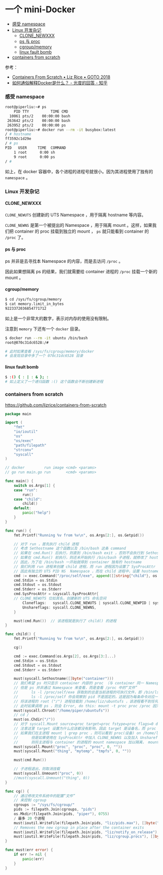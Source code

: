 # 一个 mini-Docker

<!-- @import "[TOC]" {cmd="toc" depthFrom=3 depthTo=6 orderedList=false} -->

<!-- code_chunk_output -->

- [感受 namespace](#感受-namespace)
- [Linux 开发杂记](#linux-开发杂记)
  - [CLONE_NEWXXX](#clone_newxxx)
  - [ps 与 proc](#ps-与-proc)
  - [cgroup/memory](#cgroupmemory)
  - [linux fault bomb](#linux-fault-bomb)
- [containers from scratch](#containers-from-scratch)

<!-- /code_chunk_output -->

参考：
- [Containers From Scratch • Liz Rice • GOTO 2018](https://www.youtube.com/watch?v=8fi7uSYlOdc)
- [如何通俗解释Docker是什么？ - 光度的回答 - 知乎](https://www.zhihu.com/question/28300645/answer/2488146755)

### 感受 namespace

```bash
root@piperliu:~# ps
    PID TTY          TIME CMD
  10061 pts/2    00:00:00 bash
 263642 pts/2    00:00:00 bash
 263952 pts/2    00:00:00 ps
root@piperliu:~# docker run --rm -it busybox:latest
/ # hostname
ff3592c1d29e
/ # ps
PID   USER     TIME  COMMAND
    1 root      0:00 sh
    9 root      0:00 ps
/ #
```

如上，在 docker 容器中，各个进程的进程号就很小。因为其进程使用了独有的 `namespace` 。

### Linux 开发杂记

#### CLONE_NEWXXX

`CLONE_NEWUTS` 创建新的 UTS Namespace ，用于隔离 hostname 等内容。

`CLONE_NEWNS` 是第一个被提出的 Namespace ，用于隔离 mount 。这样，如果我们把 container 的 proc 挂载到独立的 mount ， `ps` 就只能看到 container 的 `/proc` 了。

#### ps 与 proc

ps 并非是去寻找本 Namespace 的内容，而是去访问 `/proc` 。

因此如果想隔离 ps 的结果，我们就需要给 container 进程的 `/proc` 挂载一个新的 mount 。

#### cgroup/memory

```bash
$ cd /sys/fs/cgroup/memory
$ cat memory.limit_in_bytes
9223372036854771712
```

如上是一个非常大的数字，表示对内存的使用没有限制。

注意到 `memory` 下还有一个 `docker` 目录。

```bash
$ docker run --rm -it ubuntu /bin/bash
root@070c31dc6528:/#

# 此时如果查看 /sys/fs/cgroup/memory/docker
# 会发现目录中多了一个 070c31dc6528 目录
```

#### linux fault bomb

```bash
$ :() { : | : & }; :
# 如上定义了一个递归函数 :() 这个函数会不断创建新进程
```

### containers from scratch

https://github.com/lizrice/containers-from-scratch

```go
package main

import (
	"fmt"
	"io/ioutil"
	"os"
	"os/exec"
	"path/filepath"
	"strconv"
	"syscall"
)

// docker         run image <cmd> <params>
// go run main.go run       <cmd> <params>

func main() {
	switch os.Args[1] {
	case "run":
		run()
	case "child":
		child()
	default:
		panic("help")
	}
}

func run() {
	fmt.Printf("Running %v from %v\n", os.Args[2:], os.Getpid())

	// 对于 run ，首先执行 child 进程
	// 考虑 Sethostname 这个函数以及 /bin/bash 这条 command
	// 如果在 cmd.Run() 后执行，则直到 /bin/bash exit ，否则不会执行到 Sethostname
	// 如果在 cmd.Run() 前执行，则还未开始执行 /bin/bash 子进程，就修改了 hostname ，修改的并非 container 的 hostname
	// 因此，为了在 /bin/bash 一开始就得到 container 独有的 hostname
	// 我们利用 run 进程来创建 child 进程，而 run 进程因为设置了 SysProcAttr
	// 因此有独立的 UTS PID NS  Namespace ，而在 child 进程中，设置 hostname 则就是修改的 container 的 hostname
	cmd := exec.Command("/proc/self/exe", append([]string{"child"}, os.Args[2:]...)...)
	cmd.Stdin = os.Stdin
	cmd.Stdout = os.Stdout
	cmd.Stderr = os.Stderr
	cmd.SysProcAttr = &syscall.SysProcAttr{
	// CLONE_NEWUTS 位如其名，创建新的 UTS 命名空间
		Cloneflags:   syscall.CLONE_NEWUTS | syscall.CLONE_NEWPID | syscall.CLONE_NEWNS,
		Unshareflags: syscall.CLONE_NEWNS,
	}

	must(cmd.Run())  // 该进程就是执行了 child() 的进程
}

func child() {
	fmt.Printf("Running %v from %v\n", os.Args[2:], os.Getpid())

	cg()

	cmd := exec.Command(os.Args[2], os.Args[3:]...)
	cmd.Stdin = os.Stdin
	cmd.Stdout = os.Stdout
	cmd.Stderr = os.Stderr

	must(syscall.Sethostname([]byte("container")))
	// 我们希望 ps 时只显示 container 内部的 proc （与 container 同一 Namespace 的）
	// 但是 ps 并非通过 Namespace 来查看，而是查看 /proc 中的“文件”
	//      ls -l /proc/self/exe 获取到的总是当前进程的可执行文件，即 /bin/ls
	//      ls -l /proc/self 你会观察到 pid 不是固定的，这是因为每条命令对应一个新 ls 进程
	// 将该进程的 root ("/") 进程挂载到 /home/liz/ubuntufs ，该进程看不到任何其之外的文件
	// 此时如果调用 ps ，则会 Error, do this: mount -t proc proc /proc 因为 / 下还没有 /proc 文件
	must(syscall.Chroot("/home/piper/ubuntufs"))
	// cd /
	must(os.Chdir("/"))
	// 对于 syscall.Mount source=proc target=proc fstype=proc flags=0 data=""
	// 注意这里 target 设置为什么应该都没有影响，因此 target 是设备名，而 proc 不需要设备来挂载
	// 如果我们在主进程 mount | grep proc ，则可以看到 proc(设备) on /home/liz/ubuntufs/proc type proc (rw,relatime)
	//      但是如果使用在 SysProcAttr 中加入 CLONE_NEWNS 以及加入 Unshareflags
	//      则将主进程与 container 的进程的 mount namespace 加以隔离， mount | grep proc 无法看到
	must(syscall.Mount("proc", "proc", "proc", 0, ""))
	must(syscall.Mount("thing", "mytemp", "tmpfs", 0, ""))

	must(cmd.Run())

	// 子进程退出，则取消挂载
	must(syscall.Unmount("proc", 0))
	//must(syscall.Unmount("thing", 0))
}

func cg() {
	// 通过修改文件系统中的配置“文件”
	// 来控制 cgroup
	cgroups := "/sys/fs/cgroup/"
	pids := filepath.Join(cgroups, "pids")
	os.Mkdir(filepath.Join(pids, "piper"), 0755)
	/ 最多 20 个进程
	must(ioutil.WriteFile(filepath.Join(pids, "liz/pids.max"), []byte("20"), 0700))
	// Removes the new cgroup in place after the container exits
	must(ioutil.WriteFile(filepath.Join(pids, "liz/notify_on_release"), []byte("1"), 0700))
	must(ioutil.WriteFile(filepath.Join(pids, "liz/cgroup.procs"), []byte(strconv.Itoa(os.Getpid())), 0700))
}

func must(err error) {
	if err != nil {
		panic(err)
	}
}
```
